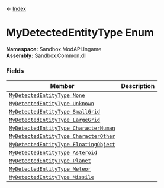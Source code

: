 ← [Index](index)
# MyDetectedEntityType Enum
**Namespace:** Sandbox.ModAPI.Ingame  
**Assembly:** Sandbox.Common.dll  
### Fields
|Member|Description|
|---|---|
|[`MyDetectedEntityType None`](Sandbox.ModAPI.Ingame.None)||
|[`MyDetectedEntityType Unknown`](Sandbox.ModAPI.Ingame.Unknown)||
|[`MyDetectedEntityType SmallGrid`](Sandbox.ModAPI.Ingame.SmallGrid)||
|[`MyDetectedEntityType LargeGrid`](Sandbox.ModAPI.Ingame.LargeGrid)||
|[`MyDetectedEntityType CharacterHuman`](Sandbox.ModAPI.Ingame.CharacterHuman)||
|[`MyDetectedEntityType CharacterOther`](Sandbox.ModAPI.Ingame.CharacterOther)||
|[`MyDetectedEntityType FloatingObject`](Sandbox.ModAPI.Ingame.FloatingObject)||
|[`MyDetectedEntityType Asteroid`](Sandbox.ModAPI.Ingame.Asteroid)||
|[`MyDetectedEntityType Planet`](Sandbox.ModAPI.Ingame.Planet)||
|[`MyDetectedEntityType Meteor`](Sandbox.ModAPI.Ingame.Meteor)||
|[`MyDetectedEntityType Missile`](Sandbox.ModAPI.Ingame.Missile)||
